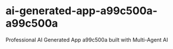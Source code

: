 # ai-generated-app-a99c500a-a99c500a
Professional AI Generated App a99c500a built with Multi-Agent AI
